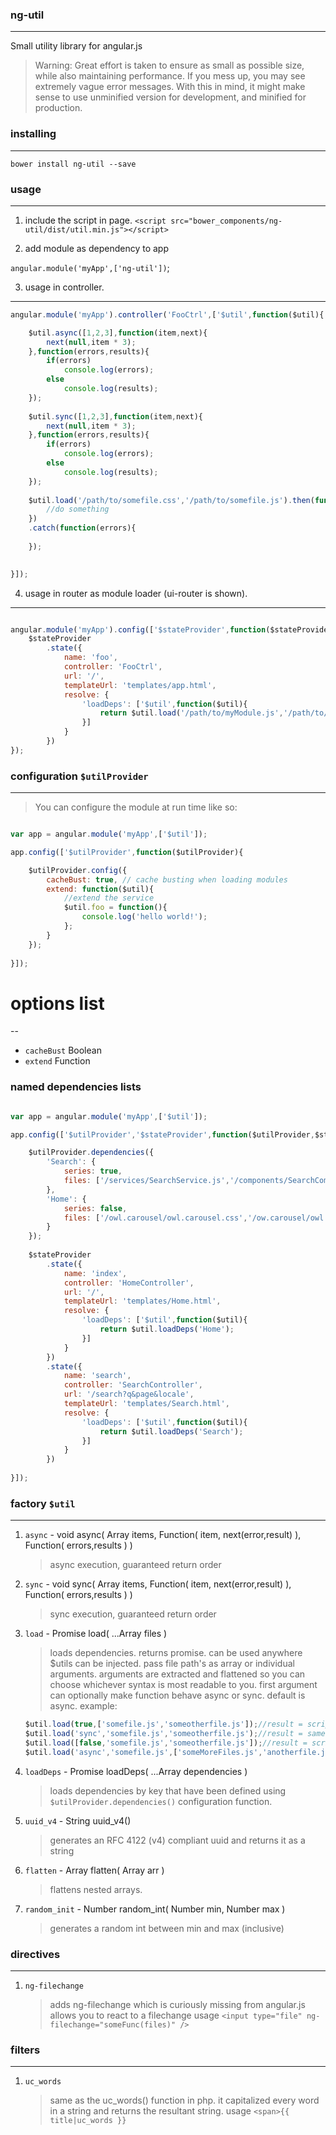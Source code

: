 ### ng-util
------
Small utility library for angular.js

> Warning: Great effort is taken to ensure as small as possible size, while also maintaining performance. 
> If you mess up, you may see extremely vague error messages. With this in mind, it might make sense to use 
> unminified version for development, and minified for production.

### installing
------
`bower install ng-util --save`

### usage
------
1. include the script in page.
`<script src="bower_components/ng-util/dist/util.min.js"></script>`

2. add module as dependency to app

`angular.module('myApp',['ng-util'])`;

3. usage in controller.
------
```js
angular.module('myApp').controller('FooCtrl',['$util',function($util){

	$util.async([1,2,3],function(item,next){
		next(null,item * 3);
	},function(errors,results){
		if(errors) 
			console.log(errors);
		else
			console.log(results);
	});
	
	$util.sync([1,2,3],function(item,next){
		next(null,item * 3);
	},function(errors,results){
		if(errors) 
			console.log(errors);
		else
			console.log(results);
	});
	
	$util.load('/path/to/somefile.css','/path/to/somefile.js').then(function(){
		//do something
	})
	.catch(function(errors){
	
	});
	

}]);

```

4. usage in router as module loader (ui-router is shown).
------
```js

angular.module('myApp').config(['$stateProvider',function($stateProvider){
	$stateProvider
		.state({
			name: 'foo',
			controller: 'FooCtrl',
			url: '/',
			templateUrl: 'templates/app.html',
			resolve: {
				'loadDeps': ['$util',function($util){
					return $util.load('/path/to/myModule.js','/path/to/myModule.css'); //simply return the promise.
				}]
			}
		})
});

```

### configuration `$utilProvider`
------
> You can configure the module at run time like so:

```js

var app = angular.module('myApp',['$util']);

app.config(['$utilProvider',function($utilProvider){

	$utilProvider.config({
		cacheBust: true, // cache busting when loading modules
		extend: function($util){
			//extend the service
			$util.foo = function(){
				console.log('hello world!');
			};
		}
	});
	
}]);

```

# options list
--
- `cacheBust` Boolean
- `extend` Function


### named dependencies lists

```js

var app = angular.module('myApp',['$util']);

app.config(['$utilProvider','$stateProvider',function($utilProvider,$stateProvider){

	$utilProvider.dependencies({
		'Search': {
			series: true,
			files: ['/services/SearchService.js','/components/SearchComponent.js','/controllers/SearchController.js']
		},
		'Home': {
			series: false,
			files: ['/owl.carousel/owl.carousel.css','/ow.carousel/owl.carousel.min.js','/angular-owl-carousel2/angular-owl-carousel2.js','/controllers/HomeController.js']
		}
	});
	
	$stateProvider
		.state({
			name: 'index',
			controller: 'HomeController',
			url: '/',
			templateUrl: 'templates/Home.html',
			resolve: {
				'loadDeps': ['$util',function($util){
					return $util.loadDeps('Home');
				}]
			}
		})
		.state({
			name: 'search',
			controller: 'SearchController',
			url: '/search?q&page&locale',
			templateUrl: 'templates/Search.html',
			resolve: {
				'loadDeps': ['$util',function($util){
					return $util.loadDeps('Search');
				}]
			}
		})
	
}]);

```


### factory `$util`
------
1. `async` - void async( Array items, Function( item, next(error,result) ), Function( errors,results ) ) 
	> async execution, guaranteed return order

2. `sync` - void sync( Array items, Function( item, next(error,result) ), Function( errors,results ) )
	> sync execution, guaranteed return order
	
3. `load` - Promise load( ...Array files )
	> loads dependencies. returns promise. can be used anywhere $utils can be injected. pass file path's as array or individual arguments.
	> arguments are extracted and flattened so you can choose whichever syntax is most readable to you. 
	> first argument can optionally make function behave async or sync. default is async. example:
	
	```js
	$util.load(true,['somefile.js','someotherfile.js']);//result = scripts loaded synchronously, one at a time.
	$util.load('sync','somefile.js','someotherfile.js');//result = same as above.
	$util.load([false,'somefile.js','someotherfile.js']);//result = scripts loaded async, which is default.
	$util.load('async','somefile.js',['someMoreFiles.js','anotherfile.js']); //result = same as above.
	```

5. `loadDeps` - Promise loadDeps( ...Array dependencies )
	> loads dependencies by key that have been defined using `$utilProvider.dependencies()` configuration function.
	
6. `uuid_v4` - String uuid_v4()
	> generates an RFC 4122 (v4) compliant uuid and returns it as a string
	
7. `flatten` - Array flatten( Array arr )
	> flattens nested arrays.
	
8. `random_init` - Number random_int( Number min, Number max )
	> generates a random int between min and max (inclusive)

	
### directives
------

1. `ng-filechange` 
	> adds ng-filechange which is curiously missing from angular.js allows you to react to a filechange 
	> usage `<input type="file" ng-filechange="someFunc(files)" />`
	
### filters
------

1. `uc_words` 
	> same as the uc_words() function in php. it capitalized every word in a string and returns the resultant string.
	> usage `<span>{{ title|uc_words }}`